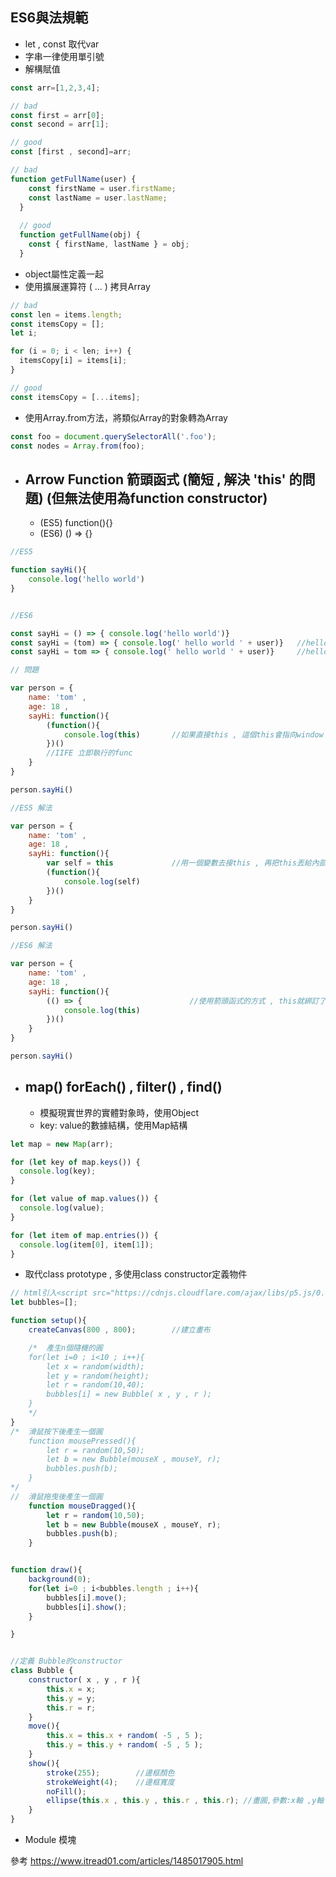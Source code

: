 ## ES6與法規範

- let , const 取代var
- 字串一律使用單引號
- 解構賦值

```js
const arr=[1,2,3,4];

// bad
const first = arr[0];
const second = arr[1];

// good
const [first , second]=arr;
```

```js
// bad
function getFullName(user) {
    const firstName = user.firstName;
    const lastName = user.lastName;
  }
  
  // good
  function getFullName(obj) {
    const { firstName, lastName } = obj;
  }
```

- object屬性定義一起
- 使用擴展運算符 ( ... ) 拷貝Array

```js
// bad
const len = items.length;
const itemsCopy = [];
let i;

for (i = 0; i < len; i++) {
  itemsCopy[i] = items[i];
}

// good
const itemsCopy = [...items];
```

- 使用Array.from方法，將類似Array的對象轉為Array

```javascript
const foo = document.querySelectorAll('.foo');
const nodes = Array.from(foo);
```

- ## **Arrow Function 箭頭函式**  (簡短 , 解決 'this' 的問題)   (但無法使用為function constructor)

  - (ES5)   function(){}
  - (ES6)   () => {}

```javascript
//ES5

function sayHi(){
	console.log('hello world')
}


//ES6

const sayHi = () => { console.log('hello world')}
const sayHi = (tom) => { console.log(' hello world ' + user)}	//hello world tom
const sayHi = tom => { console.log(' hello world ' + user)}		//hello world tom (只有一個參數時可以不用())
```





```javascript
// 問題

var person = {
	name: 'tom' ,
	age: 18 ,
	sayHi: function(){
		(function(){
			console.log(this)		//如果直接this , 這個this會指向window   錯誤!
		})()
		//IIFE 立即執行的func
	}
}

person.sayHi()
```

```javascript
//ES5 解法

var person = {
	name: 'tom' ,
	age: 18 ,
	sayHi: function(){
		var self = this				//用一個變數去接this , 再把this丟給內部func
		(function(){
			console.log(self)
		})()
	}
}

person.sayHi()
```

```js
//ES6 解法

var person = {
	name: 'tom' ,
	age: 18 ,
	sayHi: function(){
		(() => {						//使用箭頭函式的方式 , this就綁訂了person object
			console.log(this)
		})()
	}
}

person.sayHi()
```

- ## map()   forEach() ,   filter() ,  find()

  - 模擬現實世界的實體對象時，使用Object
  - key: value的數據結構，使用Map結構

```js
let map = new Map(arr);

for (let key of map.keys()) {
  console.log(key);
}

for (let value of map.values()) {
  console.log(value);
}

for (let item of map.entries()) {
  console.log(item[0], item[1]);
}
```

- 取代class prototype , 多使用class constructor定義物件

```js
// html引入<script src="https://cdnjs.cloudflare.com/ajax/libs/p5.js/0.6.0/p5.js"></script>
let bubbles=[];

function setup(){
	createCanvas(800 , 800);		//建立畫布

	/*	產生n個隨機的圓
	for(let i=0 ; i<10 ; i++){
        let x = random(width);
        let y = random(height);
        let r = random(10,40);
        bubbles[i] = new Bubble( x , y , r );
    }
	*/
}
/* 	滑鼠按下後產生一個圓
	function mousePressed(){
		let r = random(10,50);
		let b = new Bubble(mouseX , mouseY, r);
		bubbles.push(b);
	}
*/
// 	滑鼠拖曳後產生一個圓
	function mouseDragged(){
		let r = random(10,50);
		let b = new Bubble(mouseX , mouseY, r);
		bubbles.push(b);
	}


function draw(){
	background(0);
    for(let i=0 ; i<bubbles.length ; i++){
		bubbles[i].move();
		bubbles[i].show();
    }

}


//定義 Bubble的constructor
class Bubble {
	constructor( x , y , r ){
		this.x = x;
		this.y = y;
		this.r = r;
	}
	move(){
		this.x = this.x + random( -5 , 5 );
		this.y = this.y + random( -5 , 5 );
	}
	show(){
		stroke(255);		//邊框顏色
		strokeWeight(4);	//邊框寬度
		noFill(); 
		ellipse(this.x , this.y , this.r , this.r);	//畫圓,參數:x軸 ,y軸 , 寬度 , 高度 
	}
}
```



- Module 模塊

參考 https://www.itread01.com/articles/1485017905.html